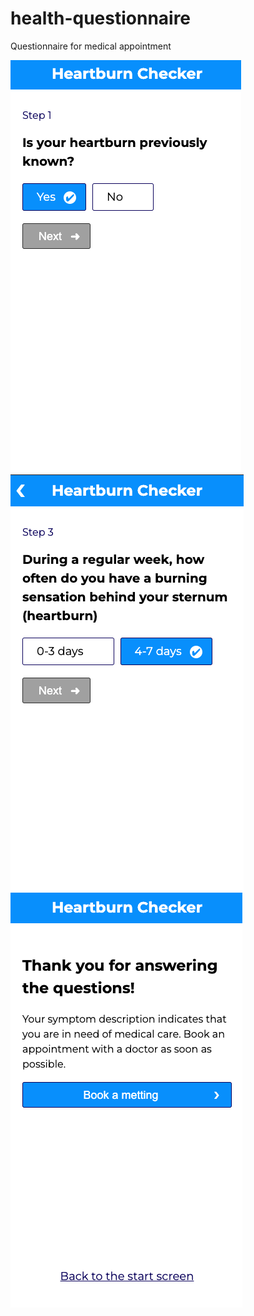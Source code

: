 # health-questionnaire
Questionnaire for medical appointment

![question view](./static/images/questionnaire1.png)
![question view](./static/images/questionnaire2.png)
![summary view](./static/images/summary.png)

